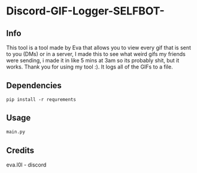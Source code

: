 # Discord-GIF-Logger-SELFBOT-

## Info

This tool is a tool made by Eva that allows you to view every gif that is sent to you (DMs) or in a server, I made this to see what weird gifs my friends were sending, i made it in like 5 mins at 3am so its probably shit, but it works.
Thank you for using my tool :). It logs all of the GIFs to a file.


## Dependencies

```
pip install -r requrements
```


## Usage

```py
main.py
```





## Credits

eva.l0l - discord
